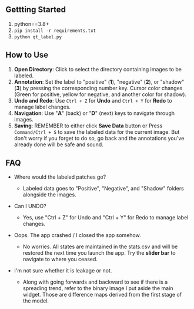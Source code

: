 ## **Gettting Started**
1. python==3.8+
2. ```pip install -r requirements.txt```
3. ```python qt_label.py```

## **How to Use**
1.  **Open Directory**: Click to select the directory containing images to be labeled.
2. **Annotation**: Set the label to "positive" (**1**), "negative" (**2**), or "shadow" (**3**) by pressing the corresponding number key. Cursor color changes (Green for positive, yellow for negative, and another color for shadow).
3. **Undo and Redo**: Use ```Ctrl + Z``` for **Undo** and ```Ctrl + Y``` for **Redo** to manage label changes.
4. **Navigation**: Use "**A**" (back) or "**D**" (next) keys to navigate through images.
5.  **Saving**: REMEMBER to either click **Save Data** button or Press ```Command/Ctrl + S``` to save the labeled data for the current image. But don't worry if you forget to do so, go back and the annotations you've already done will be safe and sound.

## **FAQ**
- Where would the labeled patches go? 
    - Labeled data goes to "Positive", "Negative", and "Shadow" folders alongside the images. 
- Can I UNDO?
    - Yes, use "Ctrl + Z" for Undo and "Ctrl + Y" for Redo to manage label changes.

- Oops. The app crashed / I closed the app somehow.
    - No worries. All states are maintained in the stats.csv and will be restored the next time you launch the app. Try the **slider bar** to navigate to where you ceased.
- I'm not sure whether it is leakage or not.
    - Along with going forwards and backward to see if there is a spreading trend, refer to the binary image I put aside the main widget. Those are difference maps derived from the first stage of the model. 
